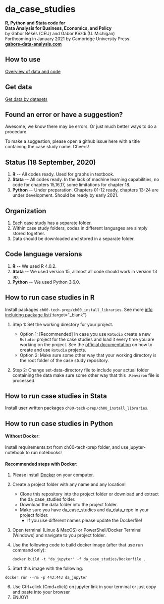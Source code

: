 # da_case_studies

**R, Python and Stata code for**  
**Data Analysis for Business, Economics, and Policy**   
by Gábor Békés (CEU) and Gábor Kézdi (U. Michigan)   
Forthcoming in January 2021 by Cambridge University Press  
[**gabors-data-analysis.com**](https://gabors-data-analysis.com/)


## How to use
[Overview of data and code](https://gabors-data-analysis.com/data-and-code/)

## Get data
[Get data by datasets](https://drive.google.com/drive/folders/1g5j6v_WtB2lQDrSjpfhuw-P4s3Wm7Ucc?usp=sharing)  

## Found an error or have a suggestion?
Awesome, we know there may be errors. Or just much better ways to do a procedure.

To make a suggestion, please open a github issue here with a title containing the case study name. Cheers!

## Status (18 September, 2020)
1. **R** -- All codes ready. Used for graphs in textbook. 
2. **Stata** -- All codes ready. In the lack of machine learning capabilities, no code for chapters 15,16,17, some limitations for chapter 18.
3. **Python**  -- Under preparation. Chapters 01-12 ready, chapters 13-24 are under development. Should be ready by early 2021. 

## Organization
1. Each case study has a separate folder.
2. Within case study folders, codes in different languages are simply stored together. 
3. Data should be downloaded and stored in a separate folder. 

## Code language versions
1. **R** -- We used R 4.0.2. 
2. **Stata** -- We used version 15, allmost all code should work in version 13 up.
3. **Python** -- We used Python 3.6.0.

## How to run case studies in R

Install packages `ch00-tech-prep/ch00_install_libraries`. See more [info incluidng package list](https://gabors-data-analysis.com/howto-r/){:target="_blank"}  

1. Step 1: Set the working directory for your project.

	- Option 1: [Recommended] In case you use `RStudio` create a new `Rstudio` project for the case studies and load it every time you are working on the project. See the [official documentation](https://support.rstudio.com/hc/en-us/articles/200526207-Using-Projects) on how to create and use `Rstudio` projects.
	- Option 2: Make sure some other way that your working directory is the root folder of the case study repository.

2. Step 2: Change set-data-directory file to include your actual folder containing the data
make sure some other way that this `.Renviron` file is processed.

## How to run case studies in Stata

Install user written packages `ch00-tech-prep/ch00_install_libraries`. 

## How to run case studies in Python


#### Without Docker:
Install requirements.txt from ch00-tech-prep folder, and use jupyter-notebook to run notebooks!

#### Recommended steps with Docker:

 1.  Please install [Docker](https://docs.docker.com/get-docker/) on your computer. 
 2. Create a project folder with any name and any location!
 
	 - Clone this repository into the project folder or download and extract the da_case_studies folder.
	 - Download the data folder into the project folder.
	 - Make sure you have da_case_studies and da_data_repo in your project folder.
		 - If you use different names please update the Dockerfile!
 3.  Open terminal (Linux & MacOS) or PowerShell/Docker Terminal (Windows) and navigate to you project folder.
 4. Use the following code to build docker image (after that use run command only):
	```
	docker build -t "da_jupyter" -f da_case_studies/Dockerfile .
	```
 5. Start this image with the following:
 ```
docker run --rm -p 443:443 da_jupyter
```
 6. Use Ctrl+click (Cmd+click) on jupyter link in your terminal or just copy and paste into your browser
 7. ENJOY!
 

